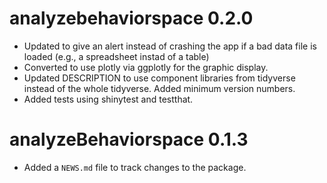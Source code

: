 # analyzebehaviorspace 0.2.0

* Updated to give an alert instead of crashing the app if a bad data file is loaded
  (e.g., a spreadsheet instad of a table)
* Converted to use plotly via ggplotly for the graphic display.
* Updated DESCRIPTION to use component libraries from tidyverse instead of the 
  whole tidyverse. Added minimum version numbers.
* Added tests using shinytest and testthat.

# analyzeBehaviorspace 0.1.3

* Added a `NEWS.md` file to track changes to the package.
